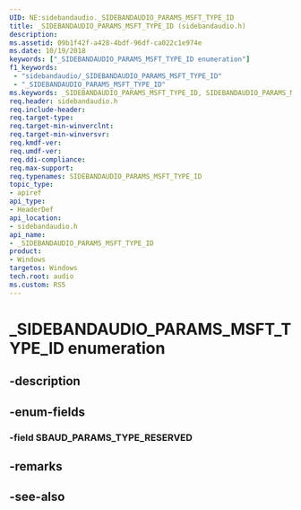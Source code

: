 ```yaml
---
UID: NE:sidebandaudio._SIDEBANDAUDIO_PARAMS_MSFT_TYPE_ID
title: _SIDEBANDAUDIO_PARAMS_MSFT_TYPE_ID (sidebandaudio.h)
description: 
ms.assetid: 09b1f42f-a428-4bdf-96df-ca022c1e974e
ms.date: 10/19/2018
keywords: ["_SIDEBANDAUDIO_PARAMS_MSFT_TYPE_ID enumeration"]
f1_keywords:
 - "sidebandaudio/_SIDEBANDAUDIO_PARAMS_MSFT_TYPE_ID"
 - "_SIDEBANDAUDIO_PARAMS_MSFT_TYPE_ID"
ms.keywords: _SIDEBANDAUDIO_PARAMS_MSFT_TYPE_ID, SIDEBANDAUDIO_PARAMS_MSFT_TYPE_ID, 
req.header: sidebandaudio.h
req.include-header:
req.target-type:
req.target-min-winverclnt:
req.target-min-winversvr:
req.kmdf-ver:
req.umdf-ver:
req.ddi-compliance:
req.max-support:
req.typenames: SIDEBANDAUDIO_PARAMS_MSFT_TYPE_ID
topic_type: 
- apiref
api_type: 
- HeaderDef
api_location: 
- sidebandaudio.h
api_name: 
- _SIDEBANDAUDIO_PARAMS_MSFT_TYPE_ID
product:
- Windows
targetos: Windows
tech.root: audio
ms.custom: RS5
---
```


# _SIDEBANDAUDIO_PARAMS_MSFT_TYPE_ID enumeration

## -description



## -enum-fields

### -field SBAUD_PARAMS_TYPE_RESERVED 

## -remarks

## -see-also
